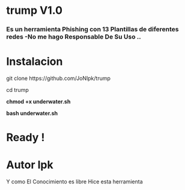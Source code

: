 # trump V1.0

<h3>Es un herramienta Phishing con 13 Plantillas de diferentes redes 
-No me hago Responsable  De Su Uso .. </h3>

# Instalacion 

<p> git clone https://github.com/JoNlpk/trump </p>

<p> cd trump </p>

<strong> chmod +x underwater.sh </strong>

<strong> bash underwater.sh </strong>

# Ready !

# Autor lpk
<p> Y como El Conocimiento es libre Hice esta herramienta </p> 

